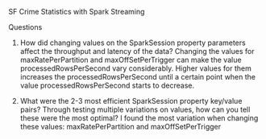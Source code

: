 SF Crime Statistics with Spark Streaming

Questions

1. How did changing values on the SparkSession property parameters affect the throughput and latency of the data?
Changing the values for maxRatePerPartition and maxOffSetPerTrigger can make the value processedRowsPerSecond vary considerably. Higher values for them increases the processedRowsPerSecond until a certain point when the value processedRowsPerSecond starts to decrease.
  

2. What were the 2-3 most efficient SparkSession property key/value pairs? Through testing multiple variations on values, how can you tell these were the most optimal?
I found the most variation when changing these values: maxRatePerPartition and maxOffSetPerTrigger 

